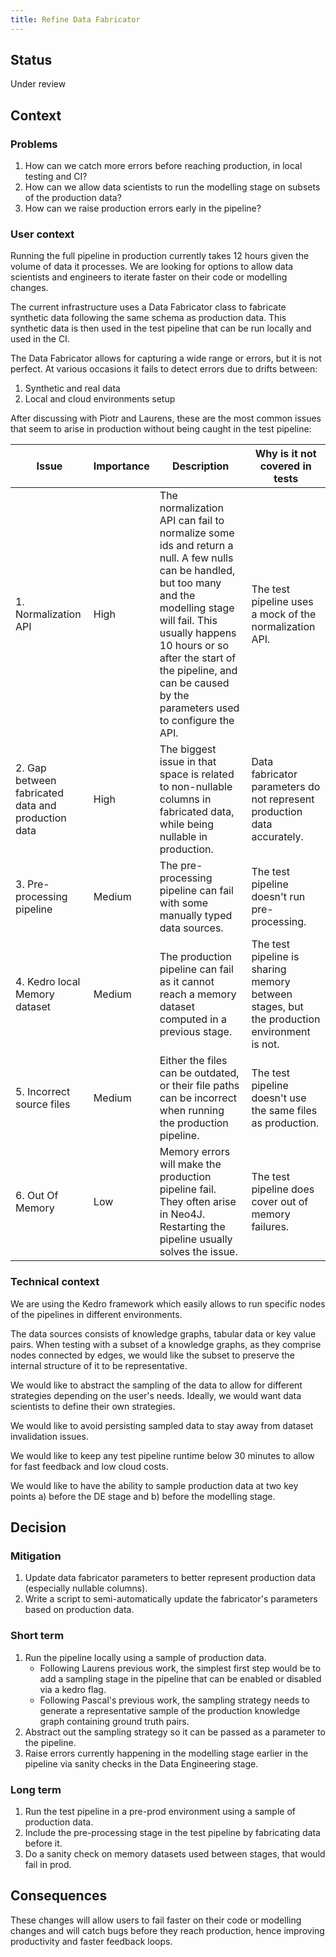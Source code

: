 ```yaml
---
title: Refine Data Fabricator
--- 
```


## Status

Under review

## Context

### Problems

1. How can we catch more errors before reaching production, in local testing and CI?
2. How can we allow data scientists to run the modelling stage on subsets of the production data?
3. How can we raise production errors early in the pipeline?

### User context 

Running the full pipeline in production currently takes 12 hours given the volume of data it processes. We are looking for options to allow data scientists and engineers to iterate faster on their code or modelling changes. 

The current infrastructure uses a Data Fabricator class to fabricate synthetic data following the same schema as production data. This synthetic data is then used in the test pipeline that can be run locally and used in the CI.

The Data Fabricator allows for capturing a wide range or errors, but it is not perfect. At various occasions it fails to detect errors due to drifts between:

1. Synthetic and real data 
2. Local and cloud environments setup

After discussing with Piotr and Laurens, these are the most common issues that seem to arise in production without being caught in the test pipeline:

| Issue | Importance | Description | Why is it not covered in tests |
| ------------- | ------------- | ------------- | ------------- |
| 1. Normalization API | High | The normalization API can fail to normalize some ids and return a null. A few nulls can be handled, but too many and the modelling stage will fail. This usually happens 10 hours or so after the start of the pipeline, and can be caused by the parameters used to configure the API. | The test pipeline uses a mock of the normalization API. |
| 2. Gap between fabricated data and production data | High | The biggest issue in that space is related to non-nullable columns in fabricated data, while being nullable in production. | Data fabricator parameters do not represent production data accurately. |
| 3. Pre-processing pipeline | Medium | The pre-processing pipeline can fail with some manually typed data sources. | The test pipeline doesn't run pre-processing. |
| 4. Kedro local Memory dataset | Medium | The production pipeline can fail as it cannot reach a memory dataset computed in a previous stage. | The test pipeline is sharing memory between stages, but the production environment is not. |
| 5. Incorrect source files | Medium | Either the files can be outdated, or their file paths can be incorrect when running the production pipeline. | The test pipeline doesn't use the same files as production. |
| 6. Out Of Memory | Low | Memory errors will make the production pipeline fail. They often arise in Neo4J. Restarting the pipeline usually solves the issue. | The test pipeline does cover out of memory failures. |

### Technical context

We are using the Kedro framework which easily allows to run specific nodes of the pipelines in different environments.

The data sources consists of knowledge graphs, tabular data or key value pairs. When testing with a subset of a knowledge graphs, as they comprise nodes connected by edges, we would like the subset to preserve the internal structure of it to be representative.

We would like to abstract the sampling of the data to allow for different strategies depending on the user's needs. Ideally, we would want data scientists to define their own strategies.

We would like to avoid persisting sampled data to stay away from dataset invalidation issues.

We would like to keep any test pipeline runtime below 30 minutes to allow for fast feedback and low cloud costs.

We would like to have the ability to sample production data at two key points a) before the DE stage and b) before the modelling stage.

## Decision

### Mitigation

1. Update data fabricator parameters to better represent production data (especially nullable columns). 
2. Write a script to semi-automatically update the fabricator's parameters based on production data.

### Short term

1. Run the pipeline locally using a sample of production data.
    * Following Laurens previous work, the simplest first step would be to add a sampling stage in the pipeline that can be enabled or disabled via a kedro flag.
    * Following Pascal's previous work, the sampling strategy needs to generate a representative sample of the production knowledge graph containing ground truth pairs.
2. Abstract out the sampling strategy so it can be passed as a parameter to the pipeline.
3. Raise errors currently happening in the modelling stage earlier in the pipeline via sanity checks in the Data Engineering stage.

### Long term 

1. Run the test pipeline in a pre-prod environment using a sample of production data.
3. Include the pre-processing stage in the test pipeline by fabricating data before it.
4. Do a sanity check on memory datasets used between stages, that would fail in prod.

## Consequences

These changes will allow users to fail faster on their code or modelling changes and will catch bugs before they reach production, hence improving productivity and faster feedback loops.
